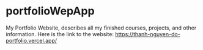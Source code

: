 # portfolioWepApp
My Portfolio Website, describes all my finished courses, projects, and other information.
Here is the link to the website: https://thanh-nguyen-do-portfolio.vercel.app/
